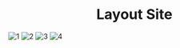 
# <div align="center"> Layout Site </div>
![1](https://user-images.githubusercontent.com/86329011/205776614-49c2e998-7bca-4558-a127-f9ff67b7c3de.PNG)
![2](https://user-images.githubusercontent.com/86329011/205776619-d00820bf-d933-4c4a-836b-4a194caa0921.PNG)
![3](https://user-images.githubusercontent.com/86329011/205776623-0760e7f9-8f8e-439d-bede-487ec67ed1e1.PNG)
![4](https://user-images.githubusercontent.com/86329011/205776629-42c9a41a-1e19-4ef3-ae9c-edeacfce303e.PNG)
